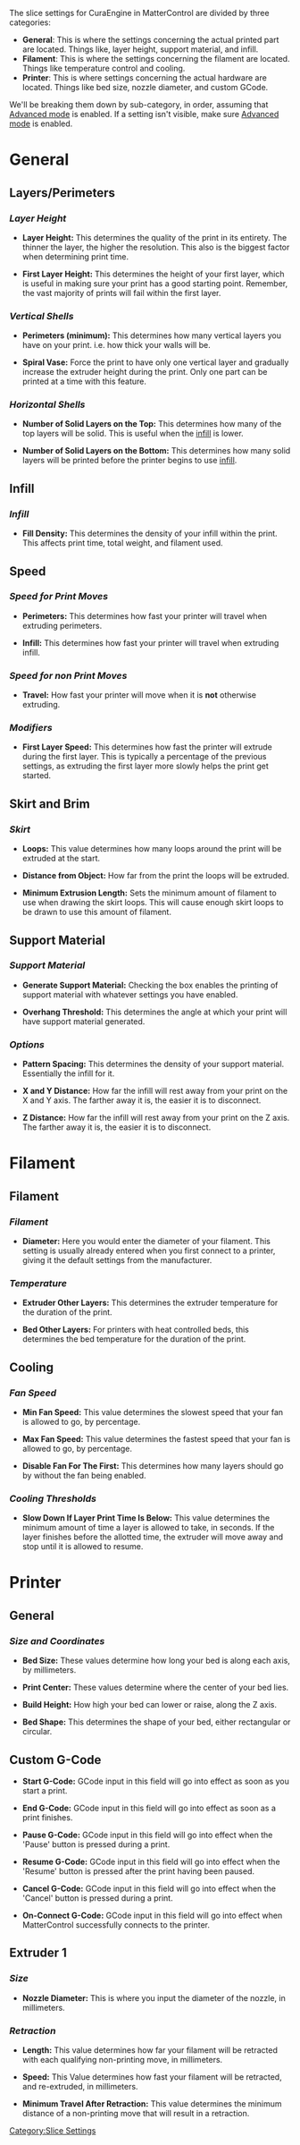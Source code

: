  The slice settings for CuraEngine in MatterControl are
divided by three categories:

  - **General**: This is where the settings concerning the actual
    printed part are located. Things like, layer height, support
    material, and infill.
  - **Filament**: This is where the settings concerning the filament are
    located. Things like temperature control and cooling.
  - **Printer**: This is where settings concerning the actual hardware
    are located. Things like bed size, nozzle diameter, and custom
    GCode.

We'll be breaking them down by sub-category, in order, assuming that
[Advanced
mode](getting-started.md#Show_All_Settings_.2F_User_Level_.28Basic.2C_Intermediate.2C_Advanced.29)
is enabled. If a setting isn't visible, make sure [Advanced
mode](getting-started.md#Show_All_Settings_.2F_User_Level_.28Basic.2C_Intermediate.2C_Advanced.29)
is enabled.

# General

## Layers/Perimeters

### ***Layer Height***

  -   
    **Layer Height:** This determines the quality of the print in its
    entirety. The thinner the layer, the higher the resolution. This
    also is the biggest factor when determining print time.

<!-- end list -->

  -   
    **First Layer Height:** This determines the height of your first
    layer, which is useful in making sure your print has a good starting
    point. Remember, the vast majority of prints will fail within the
    first layer.

### ***Vertical Shells***

  -   
    **Perimeters (minimum):** This determines how many vertical layers
    you have on your print. i.e. how thick your walls will be.

<!-- end list -->

  -   
    **Spiral Vase:** Force the print to have only one vertical layer and
    gradually increase the extruder height during the print. Only one
    part can be printed at a time with this feature.

### ***Horizontal Shells***

  -   
    **Number of Solid Layers on the Top:** This determines how many of
    the top layers will be solid. This is useful when the
    [infill](infill.md) is lower.

<!-- end list -->

  -   
    **Number of Solid Layers on the Bottom:** This determines how many
    solid layers will be printed before the printer begins to use
    [infill](infill.md).

## Infill

### ***Infill***

  -   
    **Fill Density:** This determines the density of your infill within
    the print. This affects print time, total weight, and filament used.

## Speed

### ***Speed for Print Moves***

  -   
    **Perimeters:** This determines how fast your printer will travel
    when extruding perimeters.

<!-- end list -->

  -   
    **Infill:** This determines how fast your printer will travel when
    extruding infill.

### ***Speed for non Print Moves***

  -   
    **Travel:** How fast your printer will move when it is **not**
    otherwise extruding.

### ***Modifiers***

  -   
    **First Layer Speed:** This determines how fast the printer will
    extrude during the first layer. This is typically a percentage of
    the previous settings, as extruding the first layer more slowly
    helps the print get started.

## Skirt and Brim

### ***Skirt***

  -   
    **Loops:** This value determines how many loops around the print
    will be extruded at the start.

<!-- end list -->

  -   
    **Distance from Object:** How far from the print the loops will be
    extruded.

<!-- end list -->

  -   
    **Minimum Extrusion Length:** Sets the minimum amount of filament to
    use when drawing the skirt loops. This will cause enough skirt loops
    to be drawn to use this amount of filament.

## Support Material

### ***Support Material***

  -   
    **Generate Support Material:** Checking the box enables the printing
    of support material with whatever settings you have enabled.

<!-- end list -->

  -   
    **Overhang Threshold:** This determines the angle at which your
    print will have support material generated.

### ***Options***

  -   
    **Pattern Spacing:** This determines the density of your support
    material. Essentially the infill for it.

<!-- end list -->

  -   
    **X and Y Distance:** How far the infill will rest away from your
    print on the X and Y axis. The farther away it is, the easier it is
    to disconnect.

<!-- end list -->

  -   
    **Z Distance:** How far the infill will rest away from your print on
    the Z axis. The farther away it is, the easier it is to disconnect.

# Filament

## Filament

### ***Filament***

  -   
    **Diameter:** Here you would enter the diameter of your filament.
    This setting is usually already entered when you first connect to a
    printer, giving it the default settings from the manufacturer.

### ***Temperature***

  -   
    **Extruder Other Layers:** This determines the extruder temperature
    for the duration of the print.

<!-- end list -->

  -   
    **Bed Other Layers:** For printers with heat controlled beds, this
    determines the bed temperature for the duration of the print.

## Cooling

### ***Fan Speed***

  -   
    **Min Fan Speed:** This value determines the slowest speed that your
    fan is allowed to go, by percentage.

<!-- end list -->

  -   
    **Max Fan Speed:** This value determines the fastest speed that your
    fan is allowed to go, by percentage.

<!-- end list -->

  -   
    **Disable Fan For The First:** This determines how many layers
    should go by without the fan being enabled.

### ***Cooling Thresholds***

  -   
    **Slow Down If Layer Print Time Is Below:** This value determines
    the minimum amount of time a layer is allowed to take, in seconds.
    If the layer finishes before the allotted time, the extruder will
    move away and stop until it is allowed to resume.

# Printer

## General

### ***Size and Coordinates***

  -   
    **Bed Size:** These values determine how long your bed is along each
    axis, by millimeters.

<!-- end list -->

  -   
    **Print Center:** These values determine where the center of your
    bed lies.

<!-- end list -->

  -   
    **Build Height:** How high your bed can lower or raise, along the Z
    axis.

<!-- end list -->

  -   
    **Bed Shape:** This determines the shape of your bed, either
    rectangular or circular.

## Custom G-Code

  -   
    **Start G-Code:** GCode input in this field will go into effect as
    soon as you start a print.

<!-- end list -->

  -   
    **End G-Code:** GCode input in this field will go into effect as
    soon as a print finishes.

<!-- end list -->

  -   
    **Pause G-Code:** GCode input in this field will go into effect when
    the 'Pause' button is pressed during a print.

<!-- end list -->

  -   
    **Resume G-Code:** GCode input in this field will go into effect
    when the 'Resume' button is pressed after the print having been
    paused.

<!-- end list -->

  -   
    **Cancel G-Code:** GCode input in this field will go into effect
    when the 'Cancel' button is pressed during a print.

<!-- end list -->

  -   
    **On-Connect G-Code:** GCode input in this field will go into effect
    when MatterControl successfully connects to the printer.

## Extruder 1

### ***Size***

  -   
    **Nozzle Diameter:** This is where you input the diameter of the
    nozzle, in millimeters.

### ***Retraction***

  -   
    **Length:** This value determines how far your filament will be
    retracted with each qualifying non-printing move, in millimeters.

<!-- end list -->

  -   
    **Speed:** This Value determines how fast your filament will be
    retracted, and re-extruded, in millimeters.

<!-- end list -->

  -   
    **Minimum Travel After Retraction:** This value determines the
    minimum distance of a non-printing move that will result in a
    retraction.

[Category:Slice Settings](category:slice-settings)
